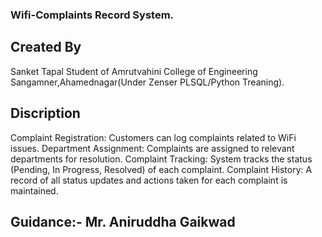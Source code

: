 ### Wifi-Complaints Record System.
## Created By 
Sanket Tapal Student of Amrutvahini College of Engineering Sangamner,Ahamednagar(Under Zenser PLSQL/Python Treaning).
## Discription
Complaint Registration: Customers can log complaints related to WiFi issues.
Department Assignment: Complaints are assigned to relevant departments for resolution.
Complaint Tracking: System tracks the status (Pending, In Progress, Resolved) of each complaint.
Complaint History: A record of all status updates and actions taken for each complaint is maintained.
## Guidance:- Mr. Aniruddha Gaikwad

